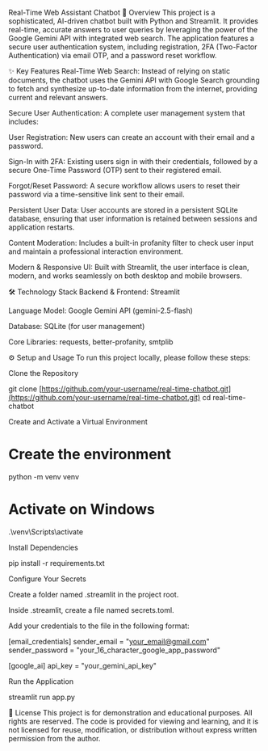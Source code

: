 Real-Time Web Assistant Chatbot
🚀 Overview
This project is a sophisticated, AI-driven chatbot built with Python and Streamlit. It provides real-time, accurate answers to user queries by leveraging the power of the Google Gemini API with integrated web search. The application features a secure user authentication system, including registration, 2FA (Two-Factor Authentication) via email OTP, and a password reset workflow.

✨ Key Features
Real-Time Web Search: Instead of relying on static documents, the chatbot uses the Gemini API with Google Search grounding to fetch and synthesize up-to-date information from the internet, providing current and relevant answers.

Secure User Authentication: A complete user management system that includes:

User Registration: New users can create an account with their email and a password.

Sign-In with 2FA: Existing users sign in with their credentials, followed by a secure One-Time Password (OTP) sent to their registered email.

Forgot/Reset Password: A secure workflow allows users to reset their password via a time-sensitive link sent to their email.

Persistent User Data: User accounts are stored in a persistent SQLite database, ensuring that user information is retained between sessions and application restarts.

Content Moderation: Includes a built-in profanity filter to check user input and maintain a professional interaction environment.

Modern & Responsive UI: Built with Streamlit, the user interface is clean, modern, and works seamlessly on both desktop and mobile browsers.

🛠️ Technology Stack
Backend & Frontend: Streamlit

Language Model: Google Gemini API (gemini-2.5-flash)

Database: SQLite (for user management)

Core Libraries: requests, better-profanity, smtplib

⚙️ Setup and Usage
To run this project locally, please follow these steps:

Clone the Repository

git clone [https://github.com/your-username/real-time-chatbot.git](https://github.com/your-username/real-time-chatbot.git)
cd real-time-chatbot

Create and Activate a Virtual Environment

# Create the environment
python -m venv venv
# Activate on Windows
.\venv\Scripts\activate

Install Dependencies

pip install -r requirements.txt

Configure Your Secrets

Create a folder named .streamlit in the project root.

Inside .streamlit, create a file named secrets.toml.

Add your credentials to the file in the following format:

[email_credentials]
sender_email = "your_email@gmail.com"
sender_password = "your_16_character_google_app_password"

[google_ai]
api_key = "your_gemini_api_key"

Run the Application

streamlit run app.py

📄 License
This project is for demonstration and educational purposes. All rights are reserved. The code is provided for viewing and learning, and it is not licensed for reuse, modification, or distribution without express written permission from the author.
